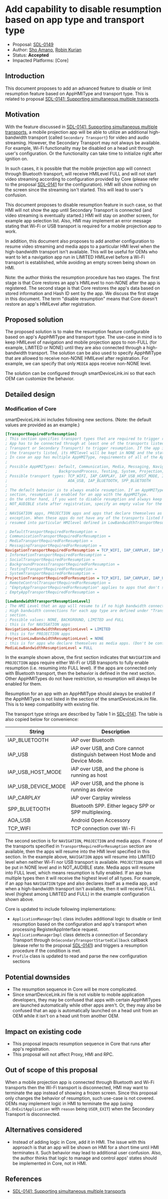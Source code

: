 # Add capability to disable resumption based on app type and transport type

* Proposal: [SDL-0149](0149-mt-registration-limitation.md)
* Author: [Sho Amano](https://github.com/shoamano83), [Robin Kurian](https://github.com/robinmk)
* Status: **Accepted**
* Impacted Platforms: [Core]

## Introduction

This document proposes to add an advanced feature to disable or limit resumption feature based on AppHMIType and transport type. This is related to proposal [SDL-0141: Supporting simultaneous multiple transports][multiple_transports].


## Motivation

With the feature discussed in [SDL-0141: Supporting simultaneous multiple transports][multiple_transports], a mobile projection app will be able to utilize an additional high-bandwidth transport (called `Secondary Transport`) for video and audio streaming. However, the Secondary Transport may not always be available. For example, Wi-Fi functionality may be disabled on a head unit through user's configuration. Or the functionality can take time to initialize right after ignition on.

In such cases, it is possible that the mobile projection app will connect through Bluetooth transport, will receive HMILevel FULL and will not start video streaming according to configuration provided by Core (please refer to the proposal [SDL-0141][multiple_transports] for the configuration). HMI will show nothing on the screen since the streaming isn't started. This will lead to user's confusion.

This document proposes to disable resumption feature in such case, so that HMI will not show the app until Secondary Transport is connected (and video streaming is eventually started.) HMI will stay on another screen, for example app selection list. Also, HMI may implement an error message stating that Wi-Fi or USB transport is required for a mobile projection app to work.

In addition, this document also proposes to add another configuration to resume video streaming and media apps to a particular HMI level when the high-bandwidth transport isn't available. This will be useful for OEMs who want to let a navigation app run in LIMITED HMILevel before a Wi-Fi transport is established, while avoiding an empty screen being shown on HMI.

Note: the author thinks the resumption procedure has two stages. The first stage is that Core restores an app's HMILevel to non-NONE after the app is registered. The second stage is that Core restores the app's data based on stored information and Hash ID sent by the app. We discuss the first stage in this document. The term "disable resumption" means that Core doesn't restore an app's HMILevel after registration.


## Proposed solution

The proposed solution is to make the resumption feature configurable based on app's AppHMIType and transport type. The use-case in mind is to keep HMILevel of navigation and mobile projection apps to non-FULL (for example, LIMITED or NONE) until they are also connected through a high-bandwidth transport. The solution can be also used to specify AppHMIType that are allowed to receive non-NONE HMILevel after registration. For example, we can specify that only `MEDIA` apps receive non-NONE level.

The solution can be configured through smartDeviceLink.ini so that each OEM can customize the behavior.


## Detailed design

### Modification of Core

smartDeviceLink.ini includes following new sections. (Note: the default values are provided as an example.)

```ini
[TransportRequiredForResumption]
; This section specifies transport types that are required to trigger resumption for each AppHMIType.
; App has to be connected through at least one of the transports listed (either as the Primary
; Transport or Secondary Transport) to trigger resumption. If the app is not connected with any of
; the transports listed, its HMIlevel will be kept in NONE and the state stays in NOT_AUDIBLE.
; In case an app has multiple AppHMIType, requirements of all of the AppHMITypes are applied.
;
; Possible AppHMITypes: Default, Communication, Media, Messaging, Navigation, Information, Social,
;                       BackgroundProcess, Testing, System, Projection, RemoteControl, EmptyApp
; Possible transport types: TCP_WIFI, IAP_CARPLAY, IAP_USB_HOST_MODE, IAP_USB_DEVICE_MODE, IAP_USB,
;                           AOA_USB, IAP_BLUETOOTH, SPP_BLUETOOTH
;
; The default behavior is to always enable resumption. If an AppHMIType is not listed in this
; section, resumption is enabled for an app with the AppHMIType.
; On the other hand, if you want to disable resumption and always keep an app in NONE and
; NOT_AUDIBLE state after registration, specify an empty value for the AppHMIType.
;
; NAVIGATION apps, PROJECTION apps and apps that declare themselves as media apps have a special
; exception. When these apps do not have any of the transports listed here, they will be still
; resumed into particular HMIlevel defined in LowBandwidthTransportResumptionLevel section.

; DefaultTransportRequiredForResumption =
; CommunicationTransportRequiredForResumption =
; MediaTransportRequiredForResumption =
; MessagingTransportRequiredForResumption =
NavigationTransportRequiredForResumption = TCP_WIFI, IAP_CARPLAY, IAP_USB_HOST_MODE, IAP_USB_DEVICE_MODE, IAP_USB, AOA_USB
; InformationTransportRequiredForResumption =
; SocialTransportRequiredForResumption =
; BackgroundProcessTransportRequiredForResumption =
; TestingTransportRequiredForResumption =
; SystemTransportRequiredForResumption =
ProjectionTransportRequiredForResumption = TCP_WIFI, IAP_CARPLAY, IAP_USB_HOST_MODE, IAP_USB_DEVICE_MODE, IAP_USB, AOA_USB
; RemoteControlTransportRequiredForResumption =
; "EmptyAppTransportRequiredForResumption" applies to apps that don't specify any AppHMIType
; EmptyAppTransportRequiredForResumption =

[LowBandwidthTransportResumptionLevel]
; The HMI Level that an app will resume to if no high bandwidth connection is active.
; High bandwidth connections for each app type are defined under "TransportRequiredForResumption"
; section.
; Possible values: NONE, BACKGROUND, LIMITED and FULL
; this is for NAVIGATION apps
NavigationLowBandwidthResumptionLevel = LIMITED
; this is for PROJECTION apps
ProjectionLowBandwidthResumptionLevel = NONE
; this is for apps who declare themselves as media apps. (Don't be confused with AppHMIType=MEDIA.)
MediaLowBandwidthResumptionLevel = FULL
```

In the example shown above, the first section indicates that `NAVIGATION` and `PROJECTION` apps require either Wi-Fi or USB transports to fully enable resumption (i.e. resuming into FULL level). If the apps are connected only with Bluetooth transport, then the behavior is defined in the next section. Other AppHMITypes do not have restriction, so resumption will always be enabled for them.

Resumption for an app with an AppHMIType should always be enabled if the AppHMIType is not listed in the section of the smartDeviceLink.ini file. This is to keep compatibility with existing file.

The transport type strings are described by Table 1 in [SDL-0141][multiple_transports]. The table is also copied below for convenience:

String                 | Description
-----------------------|------------
IAP\_BLUETOOTH         | iAP over Bluetooth
IAP\_USB               | iAP over USB, and Core cannot distinguish between Host Mode and Device Mode.
IAP\_USB\_HOST\_MODE   | iAP over USB, and the phone is running as host
IAP\_USB\_DEVICE\_MODE | iAP over USB, and the phone is running as device
IAP\_CARPLAY           | iAP over Carplay wireless
SPP\_BLUETOOTH         | Bluetooth SPP. Either legacy SPP or SPP multiplexing.
AOA\_USB               | Android Open Accessory
TCP\_WIFI              | TCP connection over Wi-Fi


The second section is for `NAVIGATION`, `PROJECTION` and media apps. If none of the transports specified in `TransportRequiredForResumption` section are available, then the apps will resume into the HMI level specified in this section. In the example above, `NAVIGATION` apps will resume into LIMITED level when neither Wi-Fi nor USB transport is available. `PROJECTION` apps will be put in NONE level and in NOT\_AUDIBLE state. Media apps will resume into FULL level, which means resumption is fully enabled. If an app has multiple types then it will receive the highest level of all types. For example, if an app has `NAVIGATION` type and also declares itself as a media app, and when a high-bandwidth transport isn't available, then it will receive FULL level (highest among LIMITED and FULL) in the example configuration shown above.


Core is updated to include following implementations:
- `ApplicationManagerImpl` class includes additional logic to disable or limit resumption based on the configuration and app's transport when processing RegisterAppInterface request.
- `ApplicationManagerImpl` class detects a connection of Secondary Transport through `OnSecondaryTransportStartedCallback` callback (please refer to the proposal [SDL-0141][multiple_transports]) and triggers a resumption procedure if the condition is met.
- `Profile` class is updated to read and parse the new configuration sections


## Potential downsides

* The resumption sequence in Core will be more complicated.
* Since smartDeviceLink.ini file is not visible to mobile application developers, they may be confused that apps with certain AppHMITypes are launched automatically while other apps aren't. Or, they may also be confused that an app is automatically launched on a head unit from an OEM while it isn't on a head unit from another OEM.


## Impact on existing code

* This proposal impacts resumption sequence in Core that runs after app's registration.
* This proposal will not affect Proxy, HMI and RPC.


## Out of scope of this proposal

When a mobile projection app is connected through Bluetooth and Wi-Fi transports then the Wi-Fi transport is disconnected, HMI may want to terminate the app instead of showing a frozen screen. Since this proposal only changes the behavior of resumption, such use-case is not covered. OEMs may implement logic in HMI to terminate the app (using `BC.OnExitApplication` with `reason` being `USER_EXIT`) when the Secondary Transport is disconnected.


## Alternatives considered

* Instead of adding logic in Core, add it in HMI. The issue with this approach is that an app will be shown on HMI for a short time until HMI terminates it. Such behavior may lead to additional user confusion. Also, the author thinks that logic to manage and control apps' states should be implemented in Core, not in HMI.


## References

- [SDL-0141: Supporting simultaneous multiple transports][multiple_transports]


  [multiple_transports]: 0141-multiple-transports.md  "Supporting simultaneous multiple transports"

